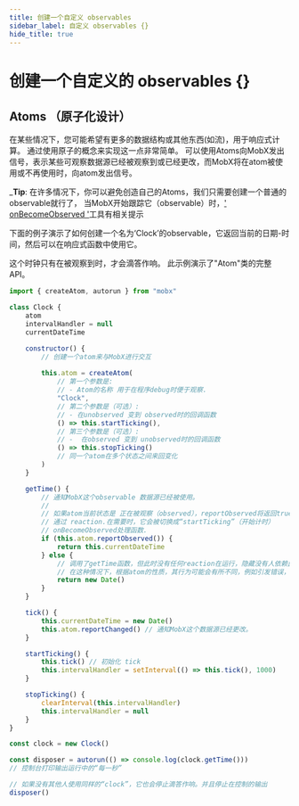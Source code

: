 ```yaml
---
title: 创建一个自定义 observables
sidebar_label: 自定义 observables {}
hide_title: true
---
```


<script async type="text/javascript" src="//cdn.carbonads.com/carbon.js?serve=CEBD4KQ7&placement=mobxjsorg" id="_carbonads_js"></script>

# 创建一个自定义的 observables {}

## Atoms （原子化设计）

在某些情况下，您可能希望有更多的数据结构或其他东西(如流)，用于响应式计算。
通过使用原子的概念来实现这一点非常简单。
可以使用Atoms向MobX发出信号，表示某些可观察数据源已经被观察到或已经更改，而MobX将在atom被使用或不再使用时，向atom发出信号。

_**Tip**:
在许多情况下，你可以避免创造自己的Atoms，我们只需要创建一个普通的observable就行了，
当MobX开始跟踪它（observable）时，[' onBecomeObserved '](lazy-observables.md)工具有相关提示

下面的例子演示了如何创建一个名为‘Clock’的observable，它返回当前的日期-时间，然后可以在响应式函数中使用它。

这个时钟只有在被观察到时，才会滴答作响。
此示例演示了"Atom"类的完整 API。

```javascript
import { createAtom, autorun } from "mobx"

class Clock {
    atom
    intervalHandler = null
    currentDateTime

    constructor() {
        // 创建一个atom来与MobX进行交互
        
        this.atom = createAtom(
            // 第一个参数是:
            // - Atom的名称 用于在程序debug时便于观察.
            "Clock",
            // 第二个参数是（可选）:
            // - 在unobserved 变到 observed时的回调函数
            () => this.startTicking(),
            // 第三个参数是（可选）:
            // -  在observed 变到 unobserved时的回调函数
            () => this.stopTicking()
            // 同一个atom在多个状态之间来回变化
        )
    }

    getTime() {
        // 通知MobX这个observable 数据源已经被使用。
        //
        // 如果atom当前状态是 正在被观察（observed），reportObserved将返回true
        // 通过 reaction.在需要时，它会被切换成“startTicking”（开始计时）
        // onBecomeObserved处理函数.
        if (this.atom.reportObserved()) {
            return this.currentDateTime
        } else {
            // 调用了getTime函数，但此时没有任何reaction在运行，隐藏没有人依赖此值。所以并且不会触发startTicking和onBecomeObserved处理程序。
            // 在这种情况下，根据atom的性质，其行为可能会有所不同，例如引发错误，返回默认值等。
            return new Date()
        }
    }

    tick() {
        this.currentDateTime = new Date()
        this.atom.reportChanged() // 通知MobX这个数据源已经更改。
    }

    startTicking() {
        this.tick() // 初始化 tick
        this.intervalHandler = setInterval(() => this.tick(), 1000)
    }

    stopTicking() {
        clearInterval(this.intervalHandler)
        this.intervalHandler = null
    }
}

const clock = new Clock()

const disposer = autorun(() => console.log(clock.getTime()))
// 控制台打印输出运行中的“每一秒”

// 如果没有其他人使用同样的“clock”，它也会停止滴答作响。并且停止在控制的输出
disposer()
```
